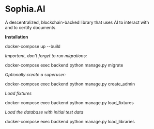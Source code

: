 # Sophia.AI
A descentralized, blockchain-backed library that uses AI to interact with and to certify documents.


**Installation**

docker-compose up --build

*Important, don't forget to run migrations:*

docker-compose exec backend python manage.py migrate

*Optionally create a superuser:*

docker-compose exec backend python manage.py create_admin

*Load fixtures*

docker-compose exec backend python manage.py load_fixtures

*Load the database with initial test data*

docker-compose exec backend python manage.py load_libraries


